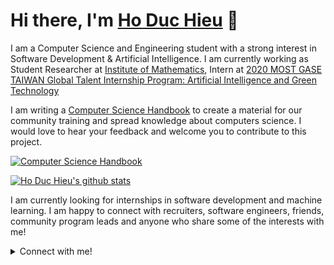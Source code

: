 # Hi there, I'm [Ho Duc Hieu](https://www.hoduchieu.tech/) 👋 

I am a Computer Science and Engineering student with a strong interest in Software Development & Artificial Intelligence. I am currently working as Student Researcher at [Institute of Mathematics](http://math.ac.vn/), Intern at [2020 MOST GASE TAIWAN Global Talent Internship Program: Artificial Intelligence and Green Technology](https://gasesummer.most.ntu.edu.tw/supervisors#Artificial)

I am writing a [Computer Science Handbook](https://github.com/hoduchieu01/Computer-Science-Handbook) to create a material for our community training and spread knowledge about computers science. I would love to hear your feedback and welcome you to contribute to this project.

[![Computer Science Handbook](https://github-readme-stats.vercel.app/api/pin/?username=hoduchieu01&theme=default&repo=Computer-Science-Handbook)](https://github.com/hoduchieu01/Computer-Science-Handbook)

[![Ho Duc Hieu's github stats](https://github-readme-stats.vercel.app/api?username=hoduchieu01&show_icons=true&include_all_commits=true&count_private=true&theme=default)](https://github.com/hoduchieu01)

I am currently looking for internships in software development and machine learning. I am happy to connect with recruiters, software engineers, friends, community program leads and anyone who share some of the interests with me!

<details>
  <summary>
  Connect with me!
  </summary>
<br />

- [My email: hoduchieu01@gmail.com](mailto:hoduchieu01@gmail.com)
- [Facebook](https://www.facebook.com/hoduchieu01)
- [Github](https://github.com/hoduchieu01)
- [My website](https://www.hoduchieu.tech)
- [YouTube](https://www.youtube.com/channel/UCb0AEkWItboHlbLqsRS9ERA)
- [LinkedIn](https://www.linkedin.com/in/hoduchieu01/)
- For detailed information about me, please view [my CV](https://www.hoduchieu.tech/CV_HODUCHIEU.pdf)

</details>